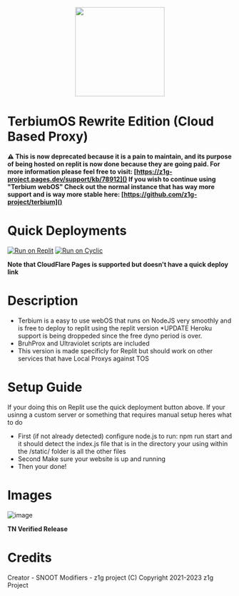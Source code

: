 <p align="center"><img src="https://raw.githubusercontent.com/z1g-project/terbium/main/static/resources/terbium.png" height="200">
</p>

# TerbiumOS Rewrite Edition (Cloud Based Proxy)

**⚠️ This is now deprecated because it is a pain to maintain, and its purpose of being hosted on replit is now done because they are going paid. For more information please feel free to visit: [https://z1g-project.pages.dev/support/kb/78912]() If you wish to continue using "Terbium webOS" Check out the normal instance that has way more support and is way more stable here: [https://github.com/z1g-project/terbium]()**

# Quick Deployments

[![Run on Replit](https://raw.githubusercontent.com/BinBashBanana/deploy-buttons/master/buttons/remade/replit.svg)](https://replit.com/github/z1g-project/terbium-replit)
[![Run on Cyclic](https://raw.githubusercontent.com/BinBashBanana/deploy-buttons/master/buttons/official/cyclic.svg)]([https://replit.com/github/z1g-project/terbium-v2](https://app.cyclic.sh/api/app/deploy/z1g-project/Terbium))

**Note that CloudFlare Pages is supported but doesn't have a quick deploy link**

# Description

 - Terbium is a easy to use webOS that runs on NodeJS very smoothly and is free to deploy to replit using the replit version *UPDATE Heroku support is being droppeded since the free dyno period is over.
 - BruhProx and Ultraviolet scripts are included
 - This version is made specificly for Replit but should work on other services that have Local Proxys against TOS
 
# Setup Guide

 If your doing this on Replit use the quick deployment button above. If your usinng a custom server or something that requires manual setup heres what to do
   - First (if not already detected) configure node.js to run: npm run start and it should detect the index.js file that is in the directory your using within the /static/ folder is all the other files
   - Second Make sure your website is up and running
   - Then your done!
   
# Images

![image](https://github.com/TerbiumOS/webOS/blob/main/Terbium.png?raw=true)

**TN Verified Release**

# Credits

 Creator - SNOOT
 Modifiers - z1g project
(C) Copyright 2021-2023 z1g Project
